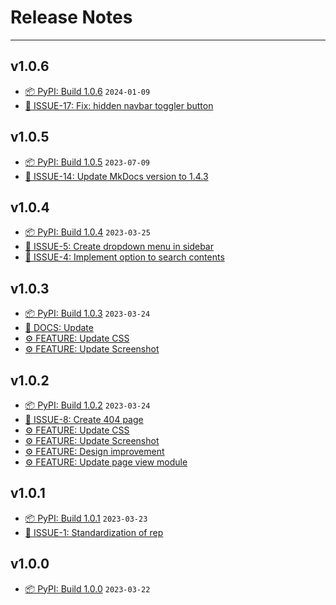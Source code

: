 # Release Notes

---

## v1.0.6

- [📦 PyPI: Build 1.0.6](https://github.com/dracula/mkdocs/releases/tag/v1.0.5) `2024-01-09`
- [📌 ISSUE-17: Fix: hidden navbar toggler button](https://github.com/dracula/mkdocs/issues/17)

## v1.0.5

- [📦 PyPI: Build 1.0.5](https://github.com/dracula/mkdocs/releases/tag/v1.0.5) `2023-07-09`
- [📌 ISSUE-14: Update MkDocs version to 1.4.3](https://github.com/dracula/mkdocs/issues/14)

## v1.0.4

- [📦 PyPI: Build 1.0.4](https://github.com/dracula/mkdocs/releases/tag/v1.0.4) `2023-03-25`
- [📌 ISSUE-5: Create dropdown menu in sidebar](https://github.com/dracula/mkdocs/issues/5)
- [📌 ISSUE-4: Implement option to search contents](https://github.com/dracula/mkdocs/issues/4)

## v1.0.3

- [📦 PyPI: Build 1.0.3](https://github.com/dracula/mkdocs/releases/tag/v1.0.3) `2023-03-24`
- [📘 DOCS: Update]()
- [⚙️ FEATURE: Update CSS]()
- [⚙️ FEATURE: Update Screenshot]()


## v1.0.2

- [📦 PyPI: Build 1.0.2](https://github.com/dracula/mkdocs/releases/tag/v1.0.2) `2023-03-24`
- [📌 ISSUE-8: Create 404 page](https://github.com/dracula/mkdocs/issues/8)
- [⚙️ FEATURE: Update CSS]()
- [⚙️ FEATURE: Update Screenshot]()
- [⚙️ FEATURE: Design improvement]()
- [⚙️ FEATURE: Update page view module]()

## v1.0.1

- [📦 PyPI: Build 1.0.1](https://github.com/dracula/mkdocs/releases/tag/v1.0.1) `2023-03-23`
- [📌 ISSUE-1: Standardization of rep](https://github.com/dracula/mkdocs/issues/1)

## v1.0.0

- [📦 PyPI: Build 1.0.0](https://github.com/FernandoCelmer/mkdocs-dracula-theme/releases/tag/v1.0.0) `2023-03-22`